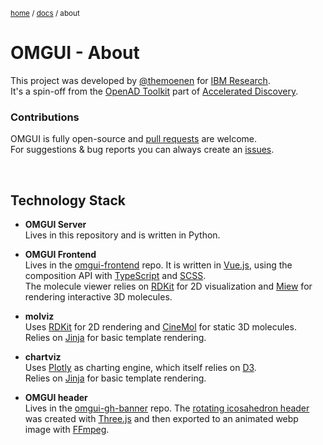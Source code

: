 <sub>[home](../#readme) / [docs](readme.md) / about</sub>

# OMGUI - About

This project was developed by [@themoenen](https://github.com/themoenen) for [IBM Research](https://research.ibm.com).  
It's a spin-off from the [OpenAD Toolkit](https://openad.accelerate.science/) part of [Accelerated Discovery](https://accelerate.science).

### Contributions

OMGUI is fully open-source and [pull requests](../../../pulls) are welcome.  
For suggestions & bug reports you can always create an [issues](../../../issues).

<br>

## Technology Stack

-   **OMGUI Server**  
    Lives in this repository and is written in Python.

-   **OMGUI Frontend**  
    Lives in the [omgui-frontend] repo. It is written in [Vue.js], using the composition API with [TypeScript] and [SCSS].  
    The molecule viewer relies on [RDKit] for 2D visualization and [Miew] for rendering interactive 3D molecules.

-   **molviz**  
    Uses [RDKit] for 2D rendering and [CineMol] for static 3D molecules.  
    Relies on [Jinja] for basic template rendering.

-   **chartviz**  
    Uses [Plotly] as charting engine, which itself relies on [D3].  
    Relies on [Jinja] for basic template rendering.

-   **OMGUI header**  
    Lives in the [omgui-gh-banner] repo. The [rotating icosahedron header](assets/omgui-header.webp) was created with [Three.js] and then exported to an animated webp image with [FFmpeg].

[chartviz]: chartviz.md
[molviz]: molviz.md
[Vue.js]: https://vuejs.org/
[TypeScript]: https://www.typescriptlang.org
[SCSS]: https://sass-lang.com
[RDKit]: https://github.com/rdkit/rdkit#readme
[Miew]: https://github.com/epam/miew#readme
[Jinja]: https://jinja.palletsprojects.com
[CineMol]: https://github.com/moltools/CineMol#readme
[omgui-frontend]: https://github.com/acceleratedscience/omgui-frontend
[Plotly]: https://plotly.com/python
[D3]: https://d3js.org
[Three.js]: https://threejs.org
[FFmpeg]: https://www.ffmpeg.org
[omgui-gh-banner]: http://github.com/themoenen/omgui-gh-banner
